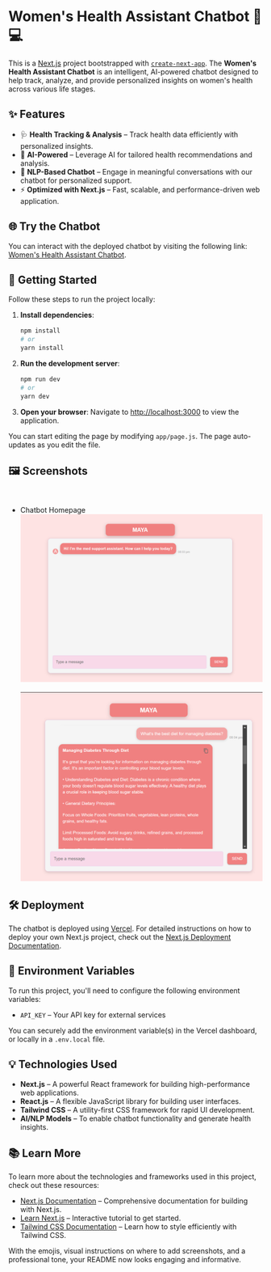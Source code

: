 
# Women's Health Assistant Chatbot 💬💻

This is a [Next.js](https://nextjs.org) project bootstrapped with [`create-next-app`](https://nextjs.org/docs/app/api-reference/cli/create-next-app). The **Women's Health Assistant Chatbot** is an intelligent, AI-powered chatbot designed to help track, analyze, and provide personalized insights on women's health across various life stages.

## ✨ Features

- 🩺 **Health Tracking & Analysis** – Track health data efficiently with personalized insights.
- 🤖 **AI-Powered** – Leverage AI for tailored health recommendations and analysis.
- 💬 **NLP-Based Chatbot** – Engage in meaningful conversations with our chatbot for personalized support.
- ⚡ **Optimized with Next.js** – Fast, scalable, and performance-driven web application.

## 🌐 Try the Chatbot

You can interact with the deployed chatbot by visiting the following link: [Women's Health Assistant Chatbot](#).

## 🚀 Getting Started

Follow these steps to run the project locally:


1. **Install dependencies**:

   ```bash
   npm install
   # or
   yarn install
   ```

2. **Run the development server**:

   ```bash
   npm run dev
   # or
   yarn dev
   ```

4. **Open your browser**:
   Navigate to [http://localhost:3000](http://localhost:3000) to view the application.

You can start editing the page by modifying `app/page.js`. The page auto-updates as you edit the file.

## 🖼️ Screenshots


&nbsp;
* Chatbot Homepage
![ss1](./screenshots/ss1.png)
&nbsp;
![ss2](./screenshots/ss2.png)




## 🛠️ Deployment

The chatbot is deployed using [Vercel](https://vercel.com). For detailed instructions on how to deploy your own Next.js project, check out the [Next.js Deployment Documentation](https://nextjs.org/docs/app/building-your-application/deploying).

## 🔑 Environment Variables

To run this project, you'll need to configure the following environment variables:

- `API_KEY` – Your API key for external services

You can securely add the environment variable(s) in the Vercel dashboard, or locally in a `.env.local` file.

## 💡 Technologies Used

- **Next.js** – A powerful React framework for building high-performance web applications.
- **React.js** – A flexible JavaScript library for building user interfaces.
- **Tailwind CSS** – A utility-first CSS framework for rapid UI development.
- **AI/NLP Models** – To enable chatbot functionality and generate health insights.

## 📚 Learn More

To learn more about the technologies and frameworks used in this project, check out these resources:

- [Next.js Documentation](https://nextjs.org/docs) – Comprehensive documentation for building with Next.js.
- [Learn Next.js](https://nextjs.org/learn) – Interactive tutorial to get started.
- [Tailwind CSS Documentation](https://tailwindcss.com/docs) – Learn how to style efficiently with Tailwind CSS.




With the emojis, visual instructions on where to add screenshots, and a professional tone, your README now looks engaging and informative.

